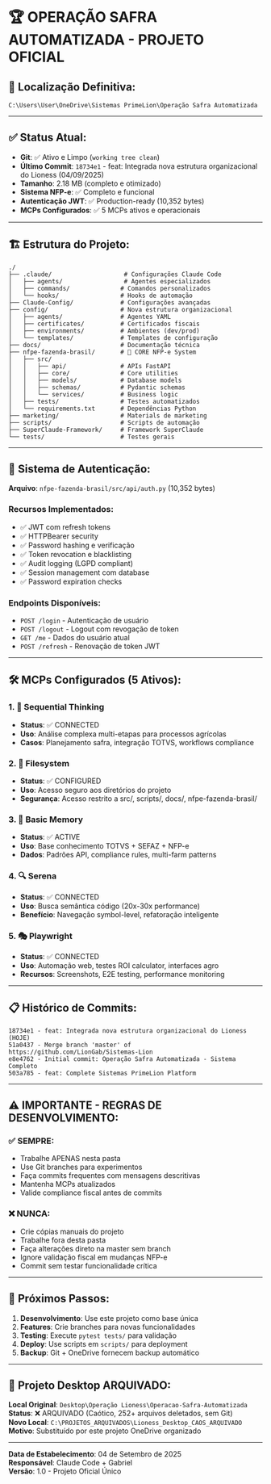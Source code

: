 # 🏆 OPERAÇÃO SAFRA AUTOMATIZADA - PROJETO OFICIAL

## 📍 Localização Definitiva:
`C:\Users\User\OneDrive\Sistemas PrimeLion\Operação Safra Automatizada`

---

## ✅ Status Atual:
- **Git**: ✅ Ativo e Limpo (`working tree clean`)
- **Último Commit**: `18734e1` - feat: Integrada nova estrutura organizacional do Lioness (04/09/2025)
- **Tamanho**: 2.18 MB (completo e otimizado)
- **Sistema NFP-e**: ✅ Completo e funcional
- **Autenticação JWT**: ✅ Production-ready (10,352 bytes)
- **MCPs Configurados**: ✅ 5 MCPs ativos e operacionais

---

## 🏗️ Estrutura do Projeto:
```
./
├── .claude/                    # Configurações Claude Code
│   ├── agents/                 # Agentes especializados
│   ├── commands/              # Comandos personalizados
│   └── hooks/                 # Hooks de automação
├── Claude-Config/             # Configurações avançadas
├── config/                    # Nova estrutura organizacional
│   ├── agents/                # Agentes YAML
│   ├── certificates/          # Certificados fiscais
│   ├── environments/          # Ambientes (dev/prod)
│   └── templates/             # Templates de configuração
├── docs/                      # Documentação técnica
├── nfpe-fazenda-brasil/       # 🎯 CORE NFP-e System
│   ├── src/
│   │   ├── api/               # APIs FastAPI
│   │   ├── core/              # Core utilities
│   │   ├── models/            # Database models
│   │   ├── schemas/           # Pydantic schemas
│   │   └── services/          # Business logic
│   ├── tests/                 # Testes automatizados
│   └── requirements.txt       # Dependências Python
├── marketing/                 # Materials de marketing
├── scripts/                   # Scripts de automação
├── SuperClaude-Framework/     # Framework SuperClaude
└── tests/                     # Testes gerais
```

---

## 🔐 Sistema de Autenticação:
**Arquivo**: `nfpe-fazenda-brasil/src/api/auth.py` (10,352 bytes)

### Recursos Implementados:
- ✅ JWT com refresh tokens
- ✅ HTTPBearer security
- ✅ Password hashing e verificação
- ✅ Token revocation e blacklisting  
- ✅ Audit logging (LGPD compliant)
- ✅ Session management com database
- ✅ Password expiration checks

### Endpoints Disponíveis:
- `POST /login` - Autenticação de usuário
- `POST /logout` - Logout com revogação de token
- `GET /me` - Dados do usuário atual
- `POST /refresh` - Renovação de token JWT

---

## 🛠️ MCPs Configurados (5 Ativos):

### 1. 🧠 Sequential Thinking
- **Status**: ✅ CONNECTED
- **Uso**: Análise complexa multi-etapas para processos agrícolas
- **Casos**: Planejamento safra, integração TOTVS, workflows compliance

### 2. 📁 Filesystem  
- **Status**: ✅ CONFIGURED
- **Uso**: Acesso seguro aos diretórios do projeto
- **Segurança**: Acesso restrito a src/, scripts/, docs/, nfpe-fazenda-brasil/

### 3. 🧮 Basic Memory
- **Status**: ✅ ACTIVE  
- **Uso**: Base conhecimento TOTVS + SEFAZ + NFP-e
- **Dados**: Padrões API, compliance rules, multi-farm patterns

### 4. 🔍 Serena
- **Status**: ✅ CONNECTED
- **Uso**: Busca semântica código (20x-30x performance)
- **Benefício**: Navegação symbol-level, refatoração inteligente

### 5. 🎭 Playwright
- **Status**: ✅ CONNECTED
- **Uso**: Automação web, testes ROI calculator, interfaces agro
- **Recursos**: Screenshots, E2E testing, performance monitoring

---

## 📋 Histórico de Commits:
```
18734e1 - feat: Integrada nova estrutura organizacional do Lioness (HOJE)
51a0437 - Merge branch 'master' of https://github.com/LionGab/Sistemas-Lion  
e8e4762 - Initial commit: Operação Safra Automatizada - Sistema Completo
503a785 - feat: Complete Sistemas PrimeLion Platform
```

---

## ⚠️ IMPORTANTE - REGRAS DE DESENVOLVIMENTO:

### ✅ SEMPRE:
- Trabalhe APENAS nesta pasta
- Use Git branches para experimentos
- Faça commits frequentes com mensagens descritivas
- Mantenha MCPs atualizados
- Valide compliance fiscal antes de commits

### ❌ NUNCA:
- Crie cópias manuais do projeto
- Trabalhe fora desta pasta
- Faça alterações direto na master sem branch
- Ignore validação fiscal em mudanças NFP-e
- Commit sem testar funcionalidade crítica

---

## 🎯 Próximos Passos:
1. **Desenvolvimento**: Use este projeto como base única
2. **Features**: Crie branches para novas funcionalidades  
3. **Testing**: Execute `pytest tests/` para validação
4. **Deploy**: Use scripts em `scripts/` para deployment
5. **Backup**: Git + OneDrive fornecem backup automático

---

## 🚨 Projeto Desktop ARQUIVADO:
**Local Original**: `Desktop\Operação Lioness\Operacao-Safra-Automatizada`  
**Status**: ❌ ARQUIVADO (Caótico, 252+ arquivos deletados, sem Git)  
**Novo Local**: `C:\PROJETOS_ARQUIVADOS\Lioness_Desktop_CAOS_ARQUIVADO`  
**Motivo**: Substituído por este projeto OneDrive organizado  

---

**Data de Estabelecimento**: 04 de Setembro de 2025  
**Responsável**: Claude Code + Gabriel  
**Versão**: 1.0 - Projeto Oficial Único